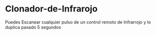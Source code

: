 # Clonador-de-Infrarojo
Puedes Escanear cualquier pulso de un control remoto de Infrarrojo y lo duplica pasado 5 segundos
